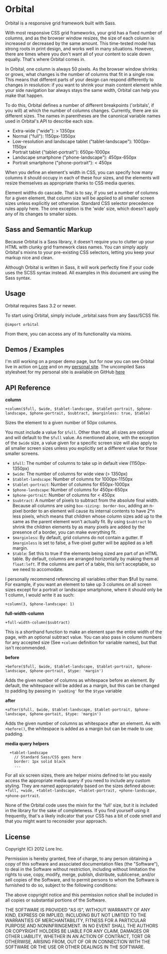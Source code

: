 # Orbital
Orbital is a responsive grid framework built with Sass.

With most responsive CSS grid frameworks, your grid has a fixed number of columns, and as the browser window resizes, the size of each column is increased or decreased by the same amount. This time-tested model has strong roots in print design, and works well in many situations. However, there are times where you don't want all of your content to scale down equally. That's where Orbital comes in.

In Orbital, one column is always 50 pixels. As the browser window shrinks or grows, what changes is the number of columns that fit in a single row. This means that different parts of your design can respond differently to changes in resolution: if you want to shrink your main content element while your side navigation bar always stays the same width, Orbital can help you make that happen.

To do this, Orbital defines a number of different breakpoints ('orbitals', if you will) at which the number of columns changes. Currently, there are six different sizes. The names in parentheses are the canonical variable names used in Orbital's API to describe each size.

  * Extra-wide ("wide"): > 1350px
  * Normal ("full"): 1150px-1350px
  * Low-resolution and landscape tablet ("tablet-landscape"): 1000px-1150px
  * Portrait tablet ("tablet-portrait"): 650px-1000px
  * Landscape smartphone ("phone-landscape"): 450px-650px
  * Portrait smartphone ("phone-portrait"): < 450px

When you define an element's width in CSS, you can specify how many columns it should occupy in each of these four sizes, and the elements will resize themselves as appropriate thanks to CSS media queries.

Element widths do cascade. That is to say, if you set a number of columns for a given element, that column size will be applied to all smaller screen sizes unless explicitly set otherwise. Standard CSS selector precedence rules apply here. The one exception is the 'wide' size, which doesn't apply any of its changes to smaller sizes.


## Sass and Semantic Markup
Because Orbital is a Sass library, it doesn't require you to clutter up your HTML with clunky grid framework class names. You can simply apply Orbital's mixins to your pre-existing CSS selectors, letting you keep your markup nice and clean.

Although Orbital is written in Sass, it will work perfectly fine if your code uses the SCSS syntax instead. All examples in this document are using the Sass syntax.

## Usage
Orbital requires Sass 3.2 or newer.

To start using Orbital, simply include _orbital.sass from any Sass/SCSS file.

```@import orbital```

From there, you can access any of its functionality via mixins.

## Demos / Examples

I'm still working on a proper demo page, but for now you can see Orbital live in action on [Lore](http://lore.com) and on my [personal site](http://lazerwalker.com).
The uncompiled Sass stylesheet for my personal site is available on GitHub [here](https://github.com/lazerwalker/lazerwalker.com/blob/master/css/scss/style.sass)

## API Reference
**column**
```
+column($full, $wide, $tablet-landscape, $tablet-portrait, $phone-landscape, $phone-portrait, $subtract, $marginless: true, $table)
```
Sizes the element to a given number of 50px columns.

You must include a value for `$full`. Other than that, all sizes are optional and will default to the `$full` value. As mentioned above, with the exception of the `$wide` size, a value given for a specific screen size will also apply to all smaller screen sizes unless you explicitly set a different value for those smaller screens.

  * `$full`: The number of columns to take up in default view (1150px-1350px)
  * `$wide`: The number of columns for wide view (> 1350px)
  * `$tablet-landscape`: Number of columns for 1000px-1150px
  * `$tablet-portrait`: Number of columns for 650px-1000px
  * `$phone-landscape`: Number of columns for 450px-650px
  * `$phone-portrait`: Number of columns for < 450px
  * `$subtract`: A number of pixels to subtract from the absolute final width. Because all columns are using `box-sizing: border-box`, adding an n-pixel border to an element will cause its internal contents to have 2*n less pixels, which means that children whose column sizes add up to the same as the parent element won't actually fit. By using `$subtract` to shrink the children elements by as many pixels are added by the presence of a border, you can make everything fit.
  * `$marginless`: By default, grid columns do not contain a gutter. If `$marginless` is set to false, a five-pixel gutter will be applied as a left margin.
  * `$table`: Set this to true if the elements being sized are part of an HTML table. By default, columns are arranged horizontally by making them all `float:left`. If the columns are part of a table, this isn't acceptable, so we need to accomodate.

I personally recommend referencing all variables other than $full by name. For example, if you want an element to take up 3 columns on all screen sizes except for a portrait or landscape smartphone, where it should only be 1 column, I would write it as such:

`+column(3, $phone-landscape: 1)`


**full-width-column**
```
+full-width-column($subtract)
```

This is a shorthand function to make an element span the entire width of the page, with an optional subtract value. You can also pass in column numbers for any accepted size (See `+column` definition for variable names), but that isn't recommended.


**before**
```
+before($full, $wide, $tablet-landscape, $tablet-portrait, $phone-landscape, $phone-portrait, $type: 'margin')
```

Adds the given number of columns as whitespace before an element. By default, the whitespace will be added as a margin, but this can be changed to padding by passing in `'padding'` for the `$type` variable


**after**
```
+after($full, $wide, $tablet-landscape, $tablet-portrait, $phone-landscape, $phone-portait, $type: 'margin')
```

Adds the given number of columns as whitespace after an element. As with `+before()`, the whitespace is added as a margin but can be made to use padding.

**media query helpers**
```
  +tablet-landscape
    // Standard Sass/CSS goes here
    border: 1px solid black
    ...
```

For all six screen sizes, there are helper mixins defined to let you easily access the appropriate media query if you need to include any custom styling. They are named appropriately based on the sizes defined above: `+full, +wide, +tablet-landscape, +tablet-portrait, +phone-landscape, +phone-portrait`.

None of the Orbital code uses the mixin for the 'full' size, but it is included in the library for the sake of completeness. If you find yourself using it frequently, that's a likely indicator that your CSS has a bit of code smell and that you might want to reconsider your approach.

## License
Copyright (C) 2012 Lore Inc.

Permission is hereby granted, free of charge, to any person obtaining a copy of this software and associated documentation files (the "Software"), to deal in the Software without restriction, including without limitation the rights to use, copy, modify, merge, publish, distribute, sublicense, and/or sell copies of the Software, and to permit persons to whom the Software is furnished to do so, subject to the following conditions:

The above copyright notice and this permission notice shall be included in all copies or substantial portions of the Software.

THE SOFTWARE IS PROVIDED "AS IS", WITHOUT WARRANTY OF ANY KIND, EXPRESS OR IMPLIED, INCLUDING BUT NOT LIMITED TO THE WARRANTIES OF MERCHANTABILITY, FITNESS FOR A PARTICULAR PURPOSE AND NONINFRINGEMENT. IN NO EVENT SHALL THE AUTHORS OR COPYRIGHT HOLDERS BE LIABLE FOR ANY CLAIM, DAMAGES OR OTHER LIABILITY, WHETHER IN AN ACTION OF CONTRACT, TORT OR OTHERWISE, ARISING FROM, OUT OF OR IN CONNECTION WITH THE SOFTWARE OR THE USE OR OTHER DEALINGS IN THE SOFTWARE.
